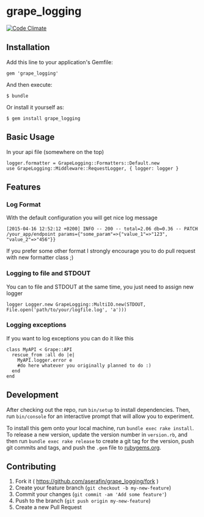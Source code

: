 # grape_logging

[![Code Climate](https://codeclimate.com/github/aserafin/grape_logging/badges/gpa.svg)](https://codeclimate.com/github/aserafin/grape_logging)

## Installation

Add this line to your application's Gemfile:

    gem 'grape_logging'

And then execute:

    $ bundle

Or install it yourself as:

    $ gem install grape_logging

## Basic Usage

In your api file (somewhere on the top)

    logger.formatter = GrapeLogging::Formatters::Default.new
    use GrapeLogging::Middleware::RequestLogger, { logger: logger }


## Features

### Log Format

With the default configuration you will get nice log message

    [2015-04-16 12:52:12 +0200] INFO -- 200 -- total=2.06 db=0.36 -- PATCH /your_app/endpoint params={"some_param"=>{"value_1"=>"123", "value_2"=>"456"}}

If you prefer some other format I strongly encourage you to do pull request with new formatter class ;)

### Logging to file and STDOUT

You can to file and STDOUT at the same time, you just need to assign new logger

    logger Logger.new GrapeLogging::MultiIO.new(STDOUT, File.open('path/to/your/logfile.log', 'a')))

### Logging exceptions

If you want to log exceptions you can do it like this

    class MyAPI < Grape::API
      rescue_from :all do |e|
        MyAPI.logger.error e
        #do here whatever you originally planned to do :)
      end
    end

## Development

After checking out the repo, run `bin/setup` to install dependencies. Then, run `bin/console` for an interactive prompt that will allow you to experiment.

To install this gem onto your local machine, run `bundle exec rake install`. To release a new version, update the version number in `version.rb`, and then run `bundle exec rake release` to create a git tag for the version, push git commits and tags, and push the `.gem` file to [rubygems.org](https://rubygems.org).

## Contributing

1. Fork it ( https://github.com/aserafin/grape_logging/fork )
2. Create your feature branch (`git checkout -b my-new-feature`)
3. Commit your changes (`git commit -am 'Add some feature'`)
4. Push to the branch (`git push origin my-new-feature`)
5. Create a new Pull Request
